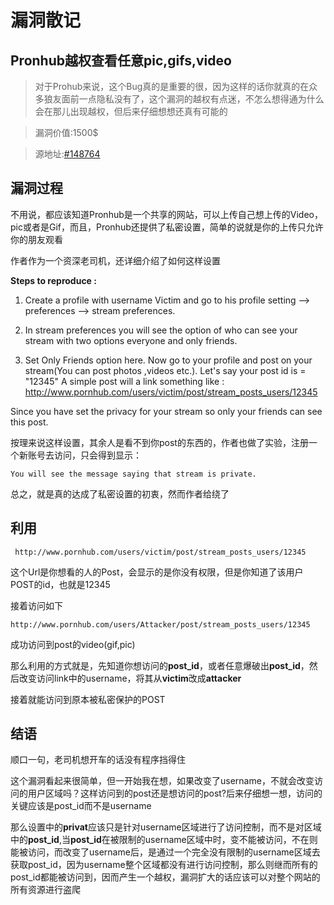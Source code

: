 # 漏洞散记
##  Pronhub越权查看任意pic,gifs,video
> 对于Prohub来说，这个Bug真的是重要的很，因为这样的话你就真的在众多狼友面前一点隐私没有了，这个漏洞的越权有点迷，不怎么想得通为什么会在那儿出现越权，但后来仔细想想还真有可能的

> 漏洞价值:1500$

>源地址:[#148764](https://hackerone.com/reports/148764)

## 漏洞过程
不用说，都应该知道Pronhub是一个共享的网站，可以上传自己想上传的Video，pic或者是Gif，而且，Pronhub还提供了私密设置，简单的说就是你的上传只允许你的朋友观看

作者作为一个资深老司机，还详细介绍了如何这样设置

**Steps to reproduce :**

1. Create a profile with username Victim and go to his profile setting --> preferences --> stream preferences.

2. In stream preferences you will see the option of who can see your stream with two options everyone and only friends.

3. Set Only Friends option here. Now go to your profile and post on your stream(You can post photos ,videos etc.). Let's say your post id is = "12345" A simple post will a link something like : http://www.pornhub.com/users/victim/post/stream_posts_users/12345

Since you have set the privacy for your stream so only your friends can see this post.

按理来说这样设置，其余人是看不到你post的东西的，作者也做了实验，注册一个新账号去访问，只会得到显示：
```
You will see the message saying that stream is private.
```
总之，就是真的达成了私密设置的初衷，然而作者给绕了

## 利用
```
 http://www.pornhub.com/users/victim/post/stream_posts_users/12345
```
这个Url是你想看的人的Post，会显示的是你没有权限，但是你知道了该用户POST的id，也就是12345

接着访问如下
```
http://www.pornhub.com/users/Attacker/post/stream_posts_users/12345
```
成功访问到post的video(gif,pic)

那么利用的方式就是，先知道你想访问的**post_id**，或者任意爆破出**post_id**，然后改变访问link中的username，将其从**victim**改成**attacker**

接着就能访问到原本被私密保护的POST

## 结语

顺口一句，老司机想开车的话没有程序挡得住

这个漏洞看起来很简单，但一开始我在想，如果改变了username，不就会改变访问的用户区域吗？这样访问到的post还是想访问的post?后来仔细想一想，访问的关键应该是post_id而不是username

那么设置中的**privat**应该只是针对username区域进行了访问控制，而不是对区域中的**post_id**,当**post_id**在被限制的username区域中时，变不能被访问，不在则能被访问，而改变了username后，是通过一个完全没有限制的username区域去获取post_id，因为username整个区域都没有进行访问控制，那么则继而所有的post_id都能被访问到，因而产生一个越权，漏洞扩大的话应该可以对整个网站的所有资源进行盗爬
